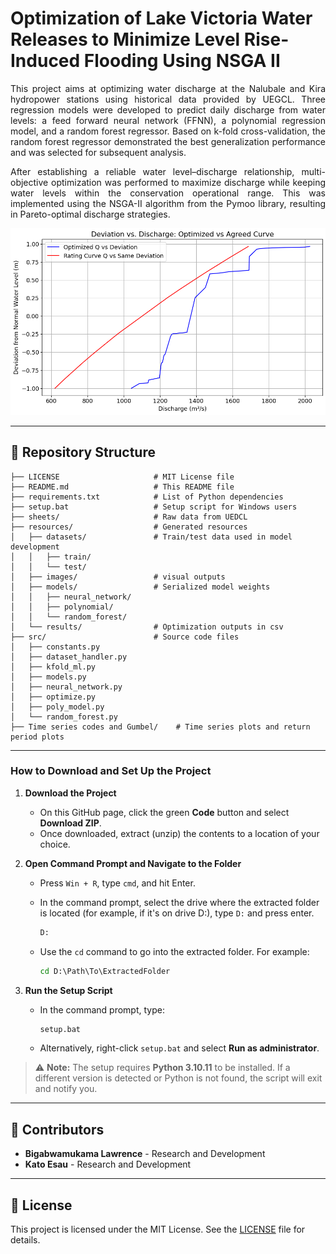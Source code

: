 
# Optimization of Lake Victoria Water Releases to Minimize Level Rise-Induced Flooding Using NSGA II

<p align="justify">This project aims at optimizing water discharge at the Nalubale and Kira hydropower stations using historical data provided by UEGCL. Three regression models were developed to predict daily discharge from water levels: a feed forward neural network (FFNN), a polynomial regression model, and a random forest regressor. Based on k-fold cross-validation, the random forest regressor demonstrated the best generalization performance and was selected for subsequent analysis.</p>

<p align="justify">After establishing a reliable water level–discharge relationship, multi-objective optimization was performed to maximize discharge while keeping water levels within the conservation operational range. This was implemented using the NSGA-II algorithm from the Pymoo library, resulting in Pareto-optimal discharge strategies.</p>

![Parento front](resources/images/pareto_discharge_vs_agreed_dev.png)

---

## 📁 Repository Structure

```text
├── LICENSE                     # MIT License file
├── README.md                   # This README file
├── requirements.txt            # List of Python dependencies
├── setup.bat                   # Setup script for Windows users
├── sheets/                     # Raw data from UEDCL
├── resources/                  # Generated resources
│   ├── datasets/               # Train/test data used in model development
│   │   ├── train/
│   │   └── test/
│   ├── images/                 # visual outputs
│   ├── models/                 # Serialized model weights
│   │   ├── neural_network/
│   │   ├── polynomial/
│   │   └── random_forest/
│   └── results/                # Optimization outputs in csv
├── src/                        # Source code files
│   ├── constants.py
│   ├── dataset_handler.py
│   ├── kfold_ml.py
│   ├── models.py
│   ├── neural_network.py
│   ├── optimize.py
│   ├── poly_model.py
│   └── random_forest.py
├── Time series codes and Gumbel/    # Time series plots and return period plots
```

---

### How to Download and Set Up the Project

1. **Download the Project**

   - On this GitHub page, click the green **Code** button and select **Download ZIP**.
   - Once downloaded, extract (unzip) the contents to a location of your choice.

2. **Open Command Prompt and Navigate to the Folder**

   - Press `Win + R`, type `cmd`, and hit Enter.
   - In the command prompt, select the drive where the extracted folder is located (for example, if it's on drive D:), type `D:` and press enter.

      ```cmd
      D:
      ```

   - Use the `cd` command to go into the extracted folder. For example:
  
     ```cmd
     cd D:\Path\To\ExtractedFolder
     ```

3. **Run the Setup Script**

   - In the command prompt, type:

     ```cmd
     setup.bat
     ```

   - Alternatively, right-click `setup.bat` and select **Run as administrator**.

> ⚠️ **Note:** The setup requires **Python 3.10.11** to be installed. If a different version is detected or Python is not found, the script will exit and notify you.

---

## 👥 Contributors

- **Bigabwamukama Lawrence** - Research and Development
- **Kato Esau** - Research and Development

---

## 📜 License

This project is licensed under the MIT License. See the [LICENSE](LICENSE) file for details.

